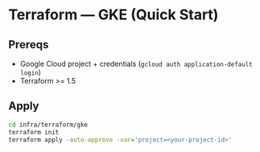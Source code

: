 # Terraform — GKE (Quick Start)

## Prereqs
- Google Cloud project + credentials (`gcloud auth application-default login`)
- Terraform >= 1.5

## Apply
```bash
cd infra/terraform/gke
terraform init
terraform apply -auto-approve -var='project=<your-project-id>'
```
